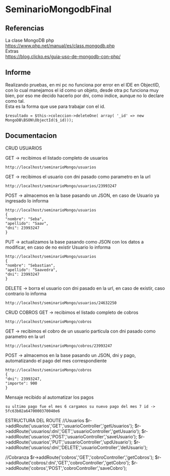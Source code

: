 # SeminarioMongodbFinal
## Referencias 
La clase MongoDB php  
https://www.php.net/manual/es/class.mongodb.php  
Extras  
https://blog.clicko.es/guia-uso-de-mongodb-con-php/  

## Informe 
Realizando pruebas, en mi pc no funciona por error en el IDE en ObjectID, con lo cual manejamos el id como un objeto, desde otra pc funciona muy bien, por eso me decido hacerlo por dni, como indice, aunque no lo declare como tal.  
Esta es la forma que use para trabajar con el id. 
```
$resultado = $this->coleccion->deleteOne( array( '_id' => new MongoDB\BSON\ObjectId($_id)));
```

## Documentacion  

CRUD USUARIOS  
  
GET -> recibimos el listado completo de usuarios
```
http://localhost/seminarioMongo/usuarios 
```
GET -> recibimos el usuario con dni pasado como parametro en la url
```
http://localhost/seminarioMongo/usuarios/23993247  
```
POST -> almacemos en la base pasando un JSON, en caso de Usuario ya ingresado lo informa
```
http://localhost/seminarioMongo/usuarios
{
"nombre": "Seba",
"apellido": "Saav",
"dni": 23993247
}
```
PUT -> actualizamos la base pasando como JSON con los datos a modificar, en caso de no existir Usuario lo informa
```
http://localhost/seminarioMongo/usuarios
{
"nombre": "Sebastian",
"apellido": "Saavedra",
"dni": 23993247
}
```
DELETE -> borra el usuario con dni pasado en la url, en caso de existir, caso contrario lo informa
```
http://localhost/seminarioMongo/usuarios/24632250  
```
CRUD COBROS
GET -> recibimos el listado completo de cobros
```
http://localhost/seminarioMongo/cobros 
```
GET -> recibimos el cobro de un usuario particula con dni pasado como parametro en la url
```
http://localhost/seminarioMongo/cobros/23993247
```
POST -> almacemos en la base pasando un JSON, dni y pago, automatizando el pago del mes correspondiente
```
http://localhost/seminarioMongo/cobros
{
"dni": 23993247,
"importe": 900
}
```
Mensaje recibido al automatizar los pagos
```
su ultimo pago fue el mes 6 cargamos su nuevo pago del mes 7 id -> 5fc63b02a6470000370040e6
```
ESTRUCTURA DEL ROUTE
//Usuarios
$r->addRoute('usuarios','GET','usuarioController','getUsuarios');
$r->addRoute('usuarios/:dni','GET','usuarioController','getUsuario');
$r->addRoute('usuarios','POST','usuarioController','saveUsuario');
$r->addRoute('usuarios','PUT','usuarioController','updUsuario');
$r->addRoute('usuarios/:dni','DELETE','usuarioController','delUsuario');

//Cobranza
$r->addRoute('cobros','GET','cobroController','getCobros');
$r->addRoute('cobros/:dni','GET','cobroController','getCobro');
$r->addRoute('cobros','POST','cobroController','saveCobro');  
